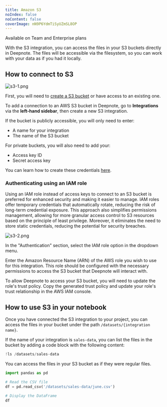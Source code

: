 ```yaml
---
title: Amazon S3
noIndex: false
noContent: false
coverImage: nN9P6YdmTiSyUZmSL8OP
---
```


<Callout status="info">
Available on Team and Enterprise plans
</Callout>

With the S3 integration, you can access the files in your S3 buckets directly in Deepnote. The files will be accessible via the filesystem, so you can work with your data as if you had it locally.

## How to connect to S3

![s3-1.png](https://media.graphassets.com/aubHV6xDRCCGJMo0kkQ2)

First, you will need to [create a S3 bucket](https://docs.aws.amazon.com/AmazonS3/latest/userguide/create-bucket-overview.html) or have access to an existing one.

To add a connection to an AWS S3 bucket in Deepnote, go to **Integrations** via the **left-hand sidebar**, then create a new S3 integration.

If the bucket is publicly accessible, you will only need to enter:

- A name for your integration
- The name of the S3 bucket

For private buckets, you will also need to add your:

- Access key ID
- Secret access key

You can learn how to create these credentials [here](https://repost.aws/knowledge-center/create-access-key).

### Authenticating using an IAM role

Using an IAM role instead of access keys to connect to an S3 bucket is preferred for enhanced security and making it easier to manage. IAM roles offer temporary credentials that automatically rotate, reducing the risk of long-term credential exposure. This approach also simplifies permissions management, allowing for more granular access control to S3 resources based on the principle of least privilege. Moreover, it eliminates the need to store static credentials, reducing the potential for security breaches.

![s3-2.png](https://media.graphassets.com/B5zOSnsQhulY5PzKUqpQ)

In the "Authentication" section, select the IAM role option in the dropdown menu.

Enter the Amazon Resource Name (ARN) of the AWS role you wish to use for this integration. This role should be configured with the necessary permissions to access the S3 bucket that Deepnote will interact with.

To allow Deepnote to access your S3 bucket, you will need to update the role's trust policy. Copy the generated trust policy and update your role's trust relationship in the AWS IAM console.

## How to use S3 in your notebook

Once you have connected the S3 integration to your project, you can access the files in your bucket under the path `/datasets/{integration name}`.

If the name of your integration is `sales-data`, you can list the files in the bucket by adding a code block with the following content:

```python
!ls /datasets/sales-data

```

You can access the files in your S3 bucket as if they were regular files.

```python
import pandas as pd

# Read the CSV file
df = pd.read_csv('/datasets/sales-data/june.csv')

# Display the DataFrame
df
```
